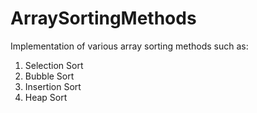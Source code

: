 # ArraySortingMethods
Implementation of various array sorting methods such as:
  1) Selection Sort
  2) Bubble Sort
  3) Insertion Sort
  4) Heap Sort
  
